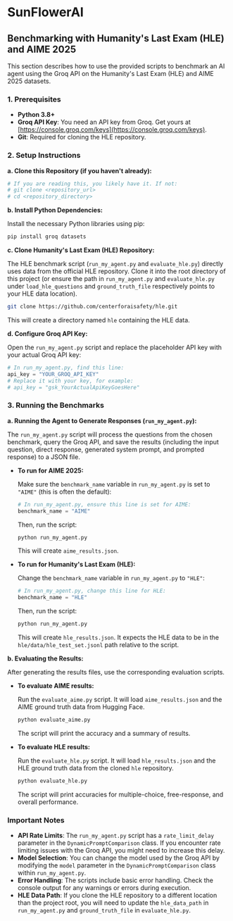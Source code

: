 # SunFlowerAI

## Benchmarking with Humanity's Last Exam (HLE) and AIME 2025

This section describes how to use the provided scripts to benchmark an AI agent using the Groq API on the Humanity's Last Exam (HLE) and AIME 2025 datasets.

### 1. Prerequisites

*   **Python 3.8+**
*   **Groq API Key**: You need an API key from Groq. Get yours at [https://console.groq.com/keys](https://console.groq.com/keys).
*   **Git**: Required for cloning the HLE repository.

### 2. Setup Instructions

**a. Clone this Repository (if you haven't already):**

```bash
# If you are reading this, you likely have it. If not:
# git clone <repository_url>
# cd <repository_directory>
```

**b. Install Python Dependencies:**

Install the necessary Python libraries using pip:

```bash
pip install groq datasets
```

**c. Clone Humanity's Last Exam (HLE) Repository:**

The HLE benchmark script (`run_my_agent.py` and `evaluate_hle.py`) directly uses data from the official HLE repository. Clone it into the root directory of this project (or ensure the path in `run_my_agent.py` and `evaluate_hle.py` under `load_hle_questions` and `ground_truth_file` respectively points to your HLE data location).

```bash
git clone https://github.com/centerforaisafety/hle.git
```

This will create a directory named `hle` containing the HLE data.

**d. Configure Groq API Key:**

Open the `run_my_agent.py` script and replace the placeholder API key with your actual Groq API key:

```python
# In run_my_agent.py, find this line:
api_key = "YOUR_GROQ_API_KEY"
# Replace it with your key, for example:
# api_key = "gsk_YourActualApiKeyGoesHere"
```

### 3. Running the Benchmarks

**a. Running the Agent to Generate Responses (`run_my_agent.py`):**

The `run_my_agent.py` script will process the questions from the chosen benchmark, query the Groq API, and save the results (including the input question, direct response, generated system prompt, and prompted response) to a JSON file.

*   **To run for AIME 2025:**

    Make sure the `benchmark_name` variable in `run_my_agent.py` is set to `"AIME"` (this is often the default):

    ```python
    # In run_my_agent.py, ensure this line is set for AIME:
    benchmark_name = "AIME"
    ```

    Then, run the script:

    ```bash
    python run_my_agent.py
    ```

    This will create `aime_results.json`.

*   **To run for Humanity's Last Exam (HLE):**

    Change the `benchmark_name` variable in `run_my_agent.py` to `"HLE"`:

    ```python
    # In run_my_agent.py, change this line for HLE:
    benchmark_name = "HLE"
    ```

    Then, run the script:

    ```bash
    python run_my_agent.py
    ```

    This will create `hle_results.json`. It expects the HLE data to be in the `hle/data/hle_test_set.jsonl` path relative to the script.

**b. Evaluating the Results:**

After generating the results files, use the corresponding evaluation scripts.

*   **To evaluate AIME results:**

    Run the `evaluate_aime.py` script. It will load `aime_results.json` and the AIME ground truth data from Hugging Face.

    ```bash
    python evaluate_aime.py
    ```

    The script will print the accuracy and a summary of results.

*   **To evaluate HLE results:**

    Run the `evaluate_hle.py` script. It will load `hle_results.json` and the HLE ground truth data from the cloned `hle` repository.

    ```bash
    python evaluate_hle.py
    ```

    The script will print accuracies for multiple-choice, free-response, and overall performance.

### Important Notes

*   **API Rate Limits**: The `run_my_agent.py` script has a `rate_limit_delay` parameter in the `DynamicPromptComparison` class. If you encounter rate limiting issues with the Groq API, you might need to increase this delay.
*   **Model Selection**: You can change the model used by the Groq API by modifying the `model` parameter in the `DynamicPromptComparison` class within `run_my_agent.py`.
*   **Error Handling**: The scripts include basic error handling. Check the console output for any warnings or errors during execution.
*   **HLE Data Path**: If you clone the HLE repository to a different location than the project root, you will need to update the `hle_data_path` in `run_my_agent.py` and `ground_truth_file` in `evaluate_hle.py`.
